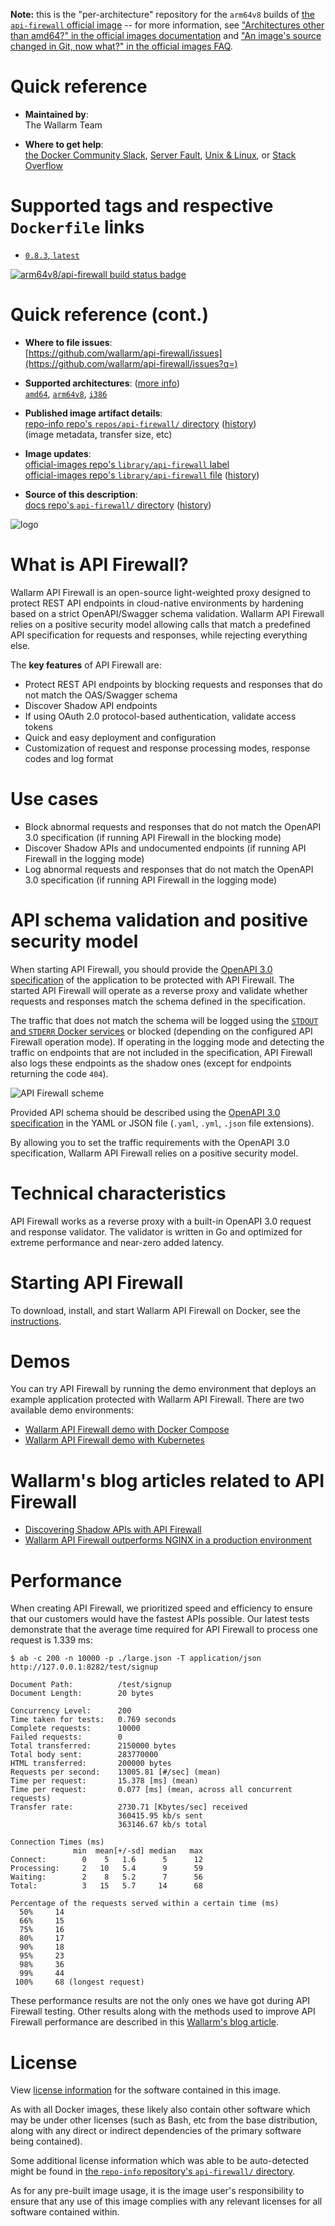 <!--

********************************************************************************

WARNING:

    DO NOT EDIT "api-firewall/README.md"

    IT IS AUTO-GENERATED

    (from the other files in "api-firewall/" combined with a set of templates)

********************************************************************************

-->

**Note:** this is the "per-architecture" repository for the `arm64v8` builds of [the `api-firewall` official image](https://hub.docker.com/_/api-firewall) -- for more information, see ["Architectures other than amd64?" in the official images documentation](https://github.com/docker-library/official-images#architectures-other-than-amd64) and ["An image's source changed in Git, now what?" in the official images FAQ](https://github.com/docker-library/faq#an-images-source-changed-in-git-now-what).

# Quick reference

-	**Maintained by**:  
	The Wallarm Team

-	**Where to get help**:  
	[the Docker Community Slack](https://dockr.ly/comm-slack), [Server Fault](https://serverfault.com/help/on-topic), [Unix & Linux](https://unix.stackexchange.com/help/on-topic), or [Stack Overflow](https://stackoverflow.com/help/on-topic)

# Supported tags and respective `Dockerfile` links

-	[`0.8.3`, `latest`](https://github.com/wallarm/api-firewall-docker/blob/7ae99319347dfa931810f576a5fe194c85e3b5e7/0.8.3/Dockerfile)

[![arm64v8/api-firewall build status badge](https://img.shields.io/jenkins/s/https/doi-janky.infosiftr.net/job/multiarch/job/arm64v8/job/api-firewall.svg?label=arm64v8/api-firewall%20%20build%20job)](https://doi-janky.infosiftr.net/job/multiarch/job/arm64v8/job/api-firewall/)

# Quick reference (cont.)

-	**Where to file issues**:  
	[https://github.com/wallarm/api-firewall/issues](https://github.com/wallarm/api-firewall/issues?q=)

-	**Supported architectures**: ([more info](https://github.com/docker-library/official-images#architectures-other-than-amd64))  
	[`amd64`](https://hub.docker.com/r/amd64/api-firewall/), [`arm64v8`](https://hub.docker.com/r/arm64v8/api-firewall/), [`i386`](https://hub.docker.com/r/i386/api-firewall/)

-	**Published image artifact details**:  
	[repo-info repo's `repos/api-firewall/` directory](https://github.com/docker-library/repo-info/blob/master/repos/api-firewall) ([history](https://github.com/docker-library/repo-info/commits/master/repos/api-firewall))  
	(image metadata, transfer size, etc)

-	**Image updates**:  
	[official-images repo's `library/api-firewall` label](https://github.com/docker-library/official-images/issues?q=label%3Alibrary%2Fapi-firewall)  
	[official-images repo's `library/api-firewall` file](https://github.com/docker-library/official-images/blob/master/library/api-firewall) ([history](https://github.com/docker-library/official-images/commits/master/library/api-firewall))

-	**Source of this description**:  
	[docs repo's `api-firewall/` directory](https://github.com/docker-library/docs/tree/master/api-firewall) ([history](https://github.com/docker-library/docs/commits/master/api-firewall))

![logo](https://raw.githubusercontent.com/docker-library/docs/61dec2a536d996ed45a71f3fad57cc9d24d6ad69/api-firewall/logo.svg?sanitize=true)

# What is API Firewall?

Wallarm API Firewall is an open-source light-weighted proxy designed to protect REST API endpoints in cloud-native environments by hardening based on a strict OpenAPI/Swagger schema validation. Wallarm API Firewall relies on a positive security model allowing calls that match a predefined API specification for requests and responses, while rejecting everything else.

The **key features** of API Firewall are:

-	Protect REST API endpoints by blocking requests and responses that do not match the OAS/Swagger schema
-	Discover Shadow API endpoints
-	If using OAuth 2.0 protocol-based authentication, validate access tokens
-	Quick and easy deployment and configuration
-	Customization of request and response processing modes, response codes and log format

# Use cases

-	Block abnormal requests and responses that do not match the OpenAPI 3.0 specification (if running API Firewall in the blocking mode)
-	Discover Shadow APIs and undocumented endpoints (if running API Firewall in the logging mode)
-	Log abnormal requests and responses that do not match the OpenAPI 3.0 specification (if running API Firewall in the logging mode)

# API schema validation and positive security model

When starting API Firewall, you should provide the [OpenAPI 3.0 specification](https://swagger.io/specification/) of the application to be protected with API Firewall. The started API Firewall will operate as a reverse proxy and validate whether requests and responses match the schema defined in the specification.

The traffic that does not match the schema will be logged using the [`STDOUT` and `STDERR` Docker services](https://docs.docker.com/config/containers/logging/) or blocked (depending on the configured API Firewall operation mode). If operating in the logging mode and detecting the traffic on endpoints that are not included in the specification, API Firewall also logs these endpoints as the shadow ones (except for endpoints returning the code `404`).

![API Firewall scheme](https://github.com/wallarm/api-firewall/blob/2ace2714ac5777694bde85c8cdbb1308e98a7fea/images/firewall-as-proxy.png?raw=true)

Provided API schema should be described using the [OpenAPI 3.0 specification](https://swagger.io/specification/) in the YAML or JSON file (`.yaml`, `.yml`, `.json` file extensions).

By allowing you to set the traffic requirements with the OpenAPI 3.0 specification, Wallarm API Firewall relies on a positive security model.

# Technical characteristics

API Firewall works as a reverse proxy with a built-in OpenAPI 3.0 request and response validator. The validator is written in Go and optimized for extreme performance and near-zero added latency.

# Starting API Firewall

To download, install, and start Wallarm API Firewall on Docker, see the [instructions](https://docs.wallarm.com/api-firewall/installation-guides/docker-container/).

# Demos

You can try API Firewall by running the demo environment that deploys an example application protected with Wallarm API Firewall. There are two available demo environments:

-	[Wallarm API Firewall demo with Docker Compose](https://github.com/wallarm/api-firewall/tree/main/demo/docker-compose)
-	[Wallarm API Firewall demo with Kubernetes](https://github.com/wallarm/api-firewall/tree/main/demo/kubernetes)

# Wallarm's blog articles related to API Firewall

-	[Discovering Shadow APIs with API Firewall](https://lab.wallarm.com/discovering-shadow-apis-with-a-api-firewall/)
-	[Wallarm API Firewall outperforms NGINX in a production environment](https://lab.wallarm.com/wallarm-api-firewall-outperforms-nginx-in-a-production-environment/)

# Performance

When creating API Firewall, we prioritized speed and efficiency to ensure that our customers would have the fastest APIs possible. Our latest tests demonstrate that the average time required for API Firewall to process one request is 1.339 ms:

```console
$ ab -c 200 -n 10000 -p ./large.json -T application/json http://127.0.0.1:8282/test/signup

Document Path:          /test/signup
Document Length:        20 bytes

Concurrency Level:      200
Time taken for tests:   0.769 seconds
Complete requests:      10000
Failed requests:        0
Total transferred:      2150000 bytes
Total body sent:        283770000
HTML transferred:       200000 bytes
Requests per second:    13005.81 [#/sec] (mean)
Time per request:       15.378 [ms] (mean)
Time per request:       0.077 [ms] (mean, across all concurrent requests)
Transfer rate:          2730.71 [Kbytes/sec] received
                        360415.95 kb/s sent
                        363146.67 kb/s total

Connection Times (ms)
              min  mean[+/-sd] median   max
Connect:        0    5   1.6      5      12
Processing:     2   10   5.4      9      59
Waiting:        2    8   5.2      7      56
Total:          3   15   5.7     14      68

Percentage of the requests served within a certain time (ms)
  50%     14
  66%     15
  75%     16
  80%     17
  90%     18
  95%     23
  98%     36
  99%     44
 100%     68 (longest request)
```

These performance results are not the only ones we have got during API Firewall testing. Other results along with the methods used to improve API Firewall performance are described in this [Wallarm's blog article](https://lab.wallarm.com/wallarm-api-firewall-outperforms-nginx-in-a-production-environment/).

# License

View [license information](https://www.mozilla.org/en-US/MPL/2.0/) for the software contained in this image.

As with all Docker images, these likely also contain other software which may be under other licenses (such as Bash, etc from the base distribution, along with any direct or indirect dependencies of the primary software being contained).

Some additional license information which was able to be auto-detected might be found in [the `repo-info` repository's `api-firewall/` directory](https://github.com/docker-library/repo-info/tree/master/repos/api-firewall).

As for any pre-built image usage, it is the image user's responsibility to ensure that any use of this image complies with any relevant licenses for all software contained within.
